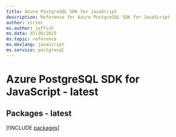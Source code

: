 ```yaml
---
title: Azure PostgreSQL SDK for JavaScript
description: Reference for Azure PostgreSQL SDK for JavaScript
author: xirzec
ms.author: jeffish
ms.data: 07/26/2023
ms.topic: reference
ms.devlang: javascript
ms.service: postgresql
---
```

# Azure PostgreSQL SDK for JavaScript - latest
## Packages - latest
[!INCLUDE [packages](postgresql-index.md)]